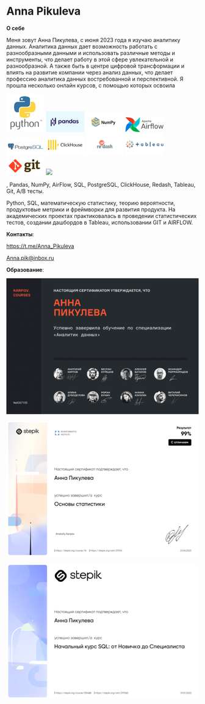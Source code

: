 # Anna Pikuleva

__О себе__

Меня зовут Анна Пикулева, с июня 2023 года я изучаю аналитику данных. Аналитика данных дает возможность работать с разнообразными данными и использовать различные методы и инструменты, что делает работу в этой сфере увлекательной и разнообразной. А также быть в центре цифровой трансформации и влиять на развитие компании через анализ данных, что делает профессию аналитика данных востребованной и перспективной.
Я прошла несколько онлайн курсов, с помощью которых освоила 

<img src="https://github.com/Anna-Pik/Anna-Pik/blob/main/python.png" width="100"> <img src="https://github.com/Anna-Pik/Anna-Pik/blob/main/pandas.png" width="100"> <img src="https://github.com/Anna-Pik/Anna-Pik/blob/main/NumPy.png" width="100"> <img src="https://github.com/Anna-Pik/Anna-Pik/blob/main/AirFlow.png" width="100"> <img src="https://github.com/Anna-Pik/Anna-Pik/blob/main/PostgreSQL.png" width="100"> <img src="https://github.com/Anna-Pik/Anna-Pik/blob/main/ClickHouse.png" width="100"> <img src="https://github.com/Anna-Pik/Anna-Pik/blob/main/Redash.png" width="100"> <img src="https://github.com/Anna-Pik/Anna-Pik/blob/main/Tableau.png" width="100"> <img src="https://github.com/Anna-Pik/Anna-Pik/blob/main/Git.png" width="100"> <img src="https://github.com/Anna-Pik/Anna-Pik/blob/main/A/B тесты.png" width="100">


, Pandas, NumPy, AirFlow, SQL, PostgreSQL, ClickHouse, Redash, Tableau, Git, A/B тесты. 

Python, SQL, математическую статистику, теорию вероятности, продуктовые метрики и фреймворки для развития продукта. На академических проектах практиковалась в проведении статистических тестов, создании дашбордов в Tableau, использовании GIT и AIRFLOW.

__Контакты__:

https://t.me/Anna_Pikuleva 

Anna.pik@inbox.ru

__Образование__:

![Analitik data](https://github.com/Anna-Pik/Anna-Pik/blob/main/Аналитик%20данных.png)

![Statistica](https://github.com/Anna-Pik/Anna-Pik/blob/main/Основы%20статистики_Stepik.png)

![SQL](https://github.com/Anna-Pik/Anna-Pik/blob/main/SQL_Stepik.png)
